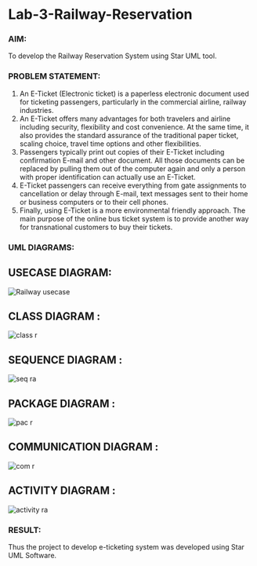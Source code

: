 # Lab-3-Railway-Reservation

### AIM:
To develop the Railway Reservation System using Star UML tool.
### PROBLEM STATEMENT:
1. An E-Ticket (Electronic ticket) is a paperless electronic document used for ticketing
passengers, particularly in the commercial airline, railway industries.
2. An E-Ticket offers many advantages for both travelers and airline including security,
flexibility and cost convenience. At the same time, it also provides the standard assurance of
the traditional paper ticket, scaling choice, travel time options and other flexibilities.
3. Passengers typically print out copies of their E-Ticket including confirmation E-mail
and other document. All those documents can be replaced by pulling them out of the computer
again and only a person with proper identification can actually use an E-Ticket.
4. E-Ticket passengers can receive everything from gate assignments to cancellation or
delay through E-mail, text messages sent to their home or business computers or to their cell
phones.
5. Finally, using E-Ticket is a more environmental friendly approach. The main purpose
of the online bus ticket system is to provide another way for transnational customers to buy
their tickets.
### UML DIAGRAMS:
## USECASE DIAGRAM:
![Railway usecase](https://github.com/user-attachments/assets/cd036388-570e-4eea-b4fc-c2245bc3b37c)
## CLASS DIAGRAM :
![class r](https://github.com/user-attachments/assets/32ee7650-33fe-456a-ab04-ce7ce394a6bb)
## SEQUENCE DIAGRAM :
![seq ra](https://github.com/user-attachments/assets/4e9a7d18-4c12-48a7-8fdc-114f11e1d0e4)
## PACKAGE DIAGRAM :
![pac r](https://github.com/user-attachments/assets/7e989039-bf0e-461b-bc60-617c5fa2bf2f)
## COMMUNICATION DIAGRAM :
![com r](https://github.com/user-attachments/assets/2f6e2d88-06df-4a1e-9db5-b88a20ae0856)
## ACTIVITY DIAGRAM :
![activity ra](https://github.com/user-attachments/assets/c334e243-58ba-47ae-ba3a-df4ba602f430)



### RESULT:
Thus the project to develop e-ticketing system was developed using Star UML Software.
